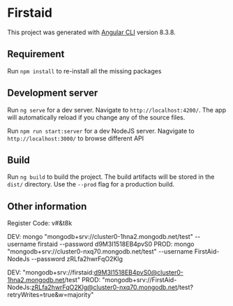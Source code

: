 # Firstaid

This project was generated with [Angular CLI](https://github.com/angular/angular-cli) version 8.3.8.

## Requirement

Run `npm install` to re-install all the missing packages

## Development server

Run `ng serve` for a dev server. Navigate to `http://localhost:4200/`. The app will automatically reload if you change any of the source files.

Run `npm run start:server` for a dev NodeJS server. Nagvigate to `http://localhost:3000/` to browse different API

## Build

Run `ng build` to build the project. The build artifacts will be stored in the `dist/` directory. Use the `--prod` flag for a production build.

## Other information

Register Code: v#&t8k

DEV:  mongo "mongodb+srv://cluster0-1hna2.mongodb.net/test"  --username firstaid --password d9M3I1518EB4pvS0
PROD: mongo "mongodb+srv://cluster0-nxq70.mongodb.net/test" --username FirstAid-NodeJs --password zRLfa2hwrFqO2Klg

DEV: "mongodb+srv://firstaid:d9M3I1518EB4pvS0@cluster0-1hna2.mongodb.net/test"
PROD: "mongodb+srv://FirstAid-NodeJs:zRLfa2hwrFqO2Klg@cluster0-nxq70.mongodb.net/test?retryWrites=true&w=majority"
